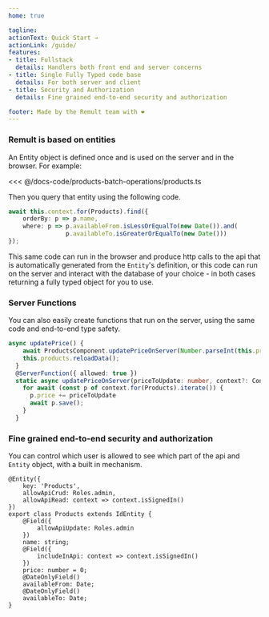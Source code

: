 ```yaml
---
home: true

tagline: 
actionText: Quick Start →
actionLink: /guide/
features:
- title: Fullstack
  details: Handlers both front end and server concerns
- title: Single Fully Typed code base
  details: For both server and client
- title: Security and Authorization
  details: Fine grained end-to-end security and authorization

footer: Made by the Remult team with ❤️
---
```

### Remult is based on entities

An Entity object is defined once and is used on the server and in the browser. For example:

<<< @/docs-code/products-batch-operations/products.ts

Then you query that entity using the following code.
```ts
await this.context.for(Products).find({
    orderBy: p => p.name,
    where: p => p.availableFrom.isLessOrEqualTo(new Date()).and(
                p.availableTo.isGreaterOrEqualTo(new Date()))
});
```

This same code can run in the browser and produce http calls to the api that is automatically generated from the `Entity`'s definition, or this code can run on the server and interact with the database of your choice - in both cases returning a fully typed object for you to use.

### Server Functions
You can also easily create functions that run on the server, using the same code and end-to-end type safety.
```ts
async updatePrice() {
    await ProductsComponent.updatePriceOnServer(Number.parseInt(this.priceInput));
    this.products.reloadData();
  }
  @ServerFunction({ allowed: true })
  static async updatePriceOnServer(priceToUpdate: number, context?: Context) {
    for await (const p of context.for(Products).iterate()) {
      p.price += priceToUpdate
      await p.save();
    }
  }
```
### Fine grained end-to-end security and authorization
You can control which user is allowed to see which part of the api and `Entity` object, with a built in mechanism.
```ts{3-4,8,12}
@Entity({
    key: 'Products',
    allowApiCrud: Roles.admin,
    allowApiRead: context => context.isSignedIn()
})
export class Products extends IdEntity {
    @Field({
        allowApiUpdate: Roles.admin
    })
    name: string;
    @Field({
        includeInApi: context => context.isSignedIn()
    })
    price: number = 0;
    @DateOnlyField()
    availableFrom: Date;
    @DateOnlyField()
    availableTo: Date;
}
```